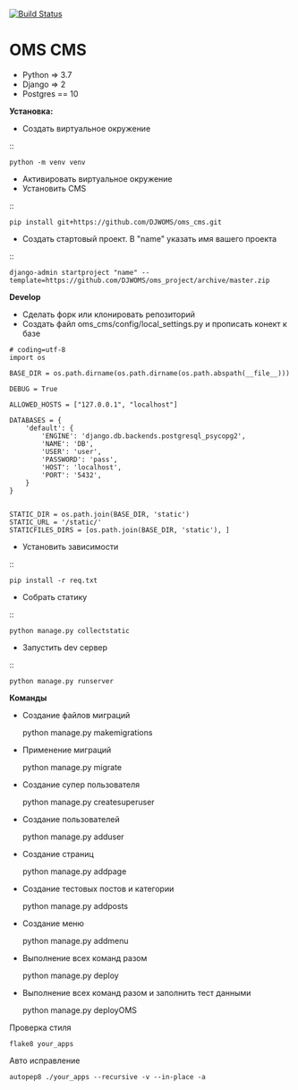 [![Build Status](https://travis-ci.org/DJWOMS/WomsTeam.svg?branch=master)](https://travis-ci.org/DJWOMS/WomsTeam)

# OMS CMS
 
- Python => 3.7
- Django => 2
- Postgres == 10

**Установка:**
- Создать виртуальное окружение

::

    python -m venv venv
- Активировать виртуальное окружение
- Установить CMS

::

    pip install git+https://github.com/DJWOMS/oms_cms.git
- Создать стартовый проект. В "name" указать имя вашего проекта

::

    django-admin startproject "name" --template=https://github.com/DJWOMS/oms_project/archive/master.zip

**Develop**
- Сделать форк или клонировать репозиторий
- Создать файл oms_cms/config/local_settings.py и прописать конект к базе
````
# coding=utf-8
import os

BASE_DIR = os.path.dirname(os.path.dirname(os.path.abspath(__file__)))

DEBUG = True

ALLOWED_HOSTS = ["127.0.0.1", "localhost"]

DATABASES = {
    'default': {
        'ENGINE': 'django.db.backends.postgresql_psycopg2',
        'NAME': 'DB',
        'USER': 'user',
        'PASSWORD': 'pass',
        'HOST': 'localhost',
        'PORT': '5432',
    }
}


STATIC_DIR = os.path.join(BASE_DIR, 'static')
STATIC_URL = '/static/'
STATICFILES_DIRS = [os.path.join(BASE_DIR, 'static'), ]
````
- Установить зависимости

::

    pip install -r req.txt
- Собрать статику

::

    python manage.py collectstatic
- Запустить dev сервер

::

    python manage.py runserver

**Команды**
- Создание файлов миграций


    python manage.py makemigrations
    
- Применение миграций


    python manage.py migrate


- Создание супер пользователя


    python manage.py createsuperuser

- Создание пользователей


    python manage.py adduser

- Создание страниц


    python manage.py addpage

- Создание тестовых постов и категории


    python manage.py addposts

- Создание меню


    python manage.py addmenu

- Выполнение всех команд разом


    python manage.py deploy

- Выполнение всех команд разом и заполнить тест данными


    python manage.py deployOMS
    
Проверка стиля

    flake8 your_apps

Авто исправление

    autopep8 ./your_apps --recursive -v --in-place -a




